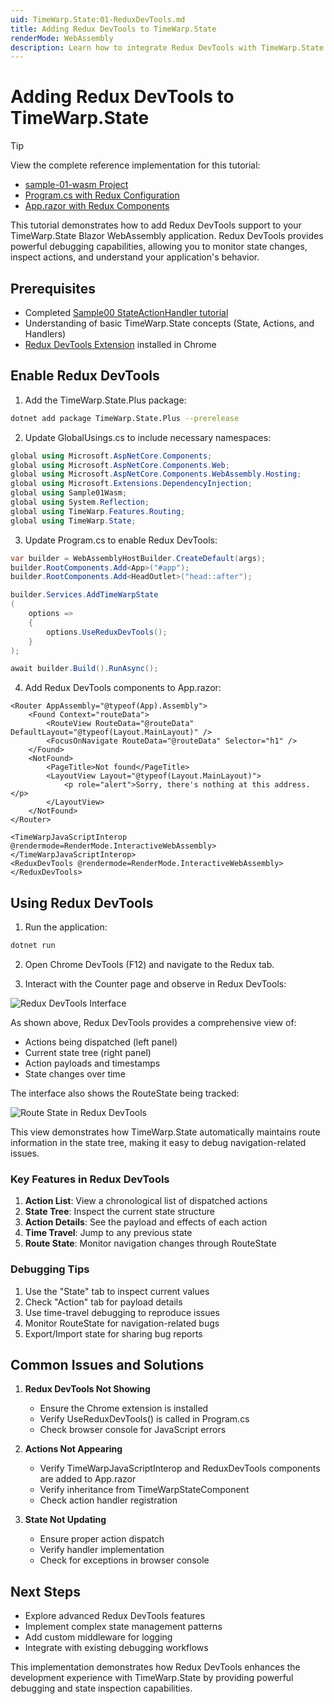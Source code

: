```yaml
---
uid: TimeWarp.State:01-ReduxDevTools.md
title: Adding Redux DevTools to TimeWarp.State
renderMode: WebAssembly
description: Learn how to integrate Redux DevTools with TimeWarp.State for enhanced debugging
---
```


# Adding Redux DevTools to TimeWarp.State

> [!TIP]
> View the complete reference implementation for this tutorial:
> - [sample-01-wasm Project](./sample-01-wasm/)
> - [Program.cs with Redux Configuration](./sample-01-wasm/program.cs)
> - [App.razor with Redux Components](./sample-01-wasm/app.razor)

This tutorial demonstrates how to add Redux DevTools support to your TimeWarp.State Blazor WebAssembly application. Redux DevTools provides powerful debugging capabilities, allowing you to monitor state changes, inspect actions, and understand your application's behavior.

## Prerequisites

- Completed [Sample00 StateActionHandler tutorial](xref:TimeWarp.State:00-StateActionHandler-Wasm.md)
- Understanding of basic TimeWarp.State concepts (State, Actions, and Handlers)
- [Redux DevTools Extension](https://chrome.google.com/webstore/detail/redux-devtools/lmhkpmbekcpmknklioeibfkpmmfibljd) installed in Chrome

## Enable Redux DevTools

1. Add the TimeWarp.State.Plus package:
```bash
dotnet add package TimeWarp.State.Plus --prerelease
```

2. Update GlobalUsings.cs to include necessary namespaces:
```csharp
global using Microsoft.AspNetCore.Components;
global using Microsoft.AspNetCore.Components.Web;
global using Microsoft.AspNetCore.Components.WebAssembly.Hosting;
global using Microsoft.Extensions.DependencyInjection;
global using Sample01Wasm;
global using System.Reflection;
global using TimeWarp.Features.Routing;
global using TimeWarp.State;
```

3. Update Program.cs to enable Redux DevTools:
```csharp
var builder = WebAssemblyHostBuilder.CreateDefault(args);
builder.RootComponents.Add<App>("#app");
builder.RootComponents.Add<HeadOutlet>("head::after");

builder.Services.AddTimeWarpState
(
    options =>
    {
        options.UseReduxDevTools();
    }
);

await builder.Build().RunAsync();
```

4. Add Redux DevTools components to App.razor:
```razor
<Router AppAssembly="@typeof(App).Assembly">
    <Found Context="routeData">
        <RouteView RouteData="@routeData" DefaultLayout="@typeof(Layout.MainLayout)" />
        <FocusOnNavigate RouteData="@routeData" Selector="h1" />
    </Found>
    <NotFound>
        <PageTitle>Not found</PageTitle>
        <LayoutView Layout="@typeof(Layout.MainLayout)">
            <p role="alert">Sorry, there's nothing at this address.</p>
        </LayoutView>
    </NotFound>
</Router>

<TimeWarpJavaScriptInterop @rendermode=RenderMode.InteractiveWebAssembly></TimeWarpJavaScriptInterop>
<ReduxDevTools @rendermode=RenderMode.InteractiveWebAssembly></ReduxDevTools>
```

## Using Redux DevTools

1. Run the application:
```bash
dotnet run
```

2. Open Chrome DevTools (F12) and navigate to the Redux tab.

3. Interact with the Counter page and observe in Redux DevTools:

![Redux DevTools Interface](../../documentation/images/redux-dev-tools.png)

As shown above, Redux DevTools provides a comprehensive view of:
- Actions being dispatched (left panel)
- Current state tree (right panel)
- Action payloads and timestamps
- State changes over time

The interface also shows the RouteState being tracked:

![Route State in Redux DevTools](../../documentation/images/redux-route-state.png)

This view demonstrates how TimeWarp.State automatically maintains route information in the state tree, making it easy to debug navigation-related issues.

### Key Features in Redux DevTools

1. **Action List**: View a chronological list of dispatched actions
2. **State Tree**: Inspect the current state structure
3. **Action Details**: See the payload and effects of each action
4. **Time Travel**: Jump to any previous state
5. **Route State**: Monitor navigation changes through RouteState

### Debugging Tips

1. Use the "State" tab to inspect current values
2. Check "Action" tab for payload details
3. Use time-travel debugging to reproduce issues
4. Monitor RouteState for navigation-related bugs
5. Export/Import state for sharing bug reports

## Common Issues and Solutions

1. **Redux DevTools Not Showing**
   - Ensure the Chrome extension is installed
   - Verify UseReduxDevTools() is called in Program.cs
   - Check browser console for JavaScript errors

2. **Actions Not Appearing**
   - Verify TimeWarpJavaScriptInterop and ReduxDevTools components are added to App.razor
   - Verify inheritance from TimeWarpStateComponent
   - Check action handler registration

3. **State Not Updating**
   - Ensure proper action dispatch
   - Verify handler implementation
   - Check for exceptions in browser console

## Next Steps

- Explore advanced Redux DevTools features
- Implement complex state management patterns
- Add custom middleware for logging
- Integrate with existing debugging workflows

This implementation demonstrates how Redux DevTools enhances the development experience with TimeWarp.State by providing powerful debugging and state inspection capabilities.
